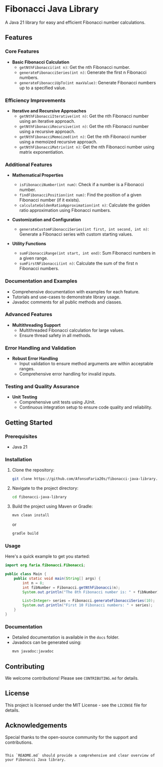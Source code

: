 # Fibonacci Java Library

A Java 21 library for easy and efficient Fibonacci number calculations.

## Features

### Core Features
- **Basic Fibonacci Calculation**
  - `getNthFibonacci(int n)`: Get the nth Fibonacci number.
  - `generateFibonacciSeries(int n)`: Generate the first n Fibonacci numbers.
  - `generateFibonacciUpTo(int maxValue)`: Generate Fibonacci numbers up to a specified value.

### Efficiency Improvements
- **Iterative and Recursive Approaches**
  - `getNthFibonacciIterative(int n)`: Get the nth Fibonacci number using an iterative approach.
  - `getNthFibonacciRecursive(int n)`: Get the nth Fibonacci number using a recursive approach.
  - `getNthFibonacciMemoized(int n)`: Get the nth Fibonacci number using a memoized recursive approach.
  - `getNthFibonacciMatrix(int n)`: Get the nth Fibonacci number using matrix exponentiation.

### Additional Features
- **Mathematical Properties**
  - `isFibonacciNumber(int num)`: Check if a number is a Fibonacci number.
  - `findFibonacciPosition(int num)`: Find the position of a given Fibonacci number (if it exists).
  - `calculateGoldenRatioApproximation(int n)`: Calculate the golden ratio approximation using Fibonacci numbers.

- **Customization and Configuration**
  - `generateCustomFibonacciSeries(int first, int second, int n)`: Generate a Fibonacci series with custom starting values.
  
- **Utility Functions**
  - `sumFibonacciRange(int start, int end)`: Sum Fibonacci numbers in a given range.
  - `sumFirstNFibonacci(int n)`: Calculate the sum of the first n Fibonacci numbers.

### Documentation and Examples
- Comprehensive documentation with examples for each feature.
- Tutorials and use-cases to demonstrate library usage.
- Javadoc comments for all public methods and classes.

### Advanced Features
- **Multithreading Support**
  - Multithreaded Fibonacci calculation for large values.
  - Ensure thread safety in all methods.

### Error Handling and Validation
- **Robust Error Handling**
  - Input validation to ensure method arguments are within acceptable ranges.
  - Comprehensive error handling for invalid inputs.

### Testing and Quality Assurance
- **Unit Testing**
  - Comprehensive unit tests using JUnit.
  - Continuous integration setup to ensure code quality and reliability.

## Getting Started

### Prerequisites
- Java 21

### Installation
1. Clone the repository:
   ```sh
   git clone https://github.com/AfonsoFaria20s/fibonacci-java-library.git
   ```
2. Navigate to the project directory:
   ```sh
   cd fibonacci-java-library
   ```
3. Build the project using Maven or Gradle:
   ```sh
   mvn clean install
   ```
   or
   ```sh
   gradle build
   ```

### Usage
Here's a quick example to get you started:

```java
import org.faria.fibonacci.Fibonacci;

public class Main {
    public static void main(String[] args) {
        int n = 8;
        int fibNumber = Fibonacci.getNthFibonacci(n);
        System.out.println("The 8th Fibonacci number is: " + fibNumber);

        List<Integer> series = Fibonacci.generateFibonacciSeries(10);
        System.out.println("First 10 Fibonacci numbers: " + series);
    }
}
```

### Documentation
- Detailed documentation is available in the `docs` folder.
- Javadocs can be generated using:
  ```sh
  mvn javadoc:javadoc
  ```

## Contributing
We welcome contributions! Please see `CONTRIBUTING.md` for details.

## License
This project is licensed under the MIT License - see the `LICENSE` file for details.

## Acknowledgements
Special thanks to the open-source community for the support and contributions.
```

This `README.md` should provide a comprehensive and clear overview of your Fibonacci Java library.
